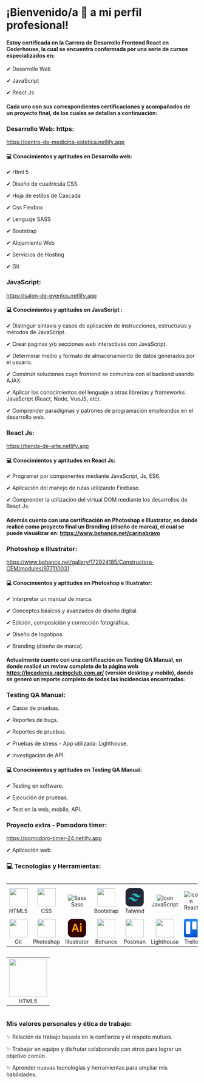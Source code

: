 # ¡Bienvenido/a 👋 a mi perfil profesional!   

#### Estoy certificada en la Carrera de Desarrollo Frontend React en Coderhouse, la cual se encuentra conformada por una serie de cursos especializados en:

✔ Desarrollo Web

✔ JavaScript 

✔ React Js

#### Cada uno con sus correspondientes certificaciones y acompañados de un proyecto final, de los cuales se detallan a continuación:


### Desarrollo Web: https:
https://centro-de-medicina-estetica.netlify.app

#### 💻 Conocimientos y aptitudes en Desarrollo web:

✔ Html 5

✔ Diseño de cuadricula CSS

✔ Hoja de estilos de Cascada

✔ Css Flexbox

✔ Lenguaje SASS

✔ Bootstrap

✔ Alojamiento Web

✔ Servicios de Hosting

✔ Git


### JavaScript: 
https://salon-de-eventos.netlify.app

#### 💻 Conocimientos y aptitudes en JavaScript :

✔ Distinguir sintaxis y casos de aplicación de instrucciones, estructuras y métodos de JavaScript.

✔ Crear paginas y/o secciones web interactivas con JavaScript.

✔ Determinar medio y formato de almacenamiento de datos generados por el usuario.

✔ Construir soluciones cuyo frontend se comunica con el backend usando AJAX.

✔ Aplicar los conocimientos del lenguaje a otras librerías y frameworks JavaScript (React, Node, VueJS, etc).

✔ Comprender paradigmas y patrones de programación empleandos en el desarrollo web.


### React Js:
https://tienda-de-arte.netlify.app

#### 💻 Conocimientos y aptitudes en React Js:

✔ Programar por componentes mediante JavaScript, Js, ES6.

✔ Aplicación del manejo de rutas utilizando Firebase.

✔ Comprender la utilización del virtual DOM mediante los desarrollos de React Js.


#### Además cuento con una certificación en Photoshop e Illustrator, en donde realicé como proyecto final un Branding (diseño de marca), el cual se puede visualizar en: https://www.behance.net/carinabravo 

### Photoshop e Illustrator: 
https://www.behance.net/gallery/172924185/Constructora-CEM/modules/977110031

#### 💻 Conocimientos y aptitudes en Photoshop e Illustrator:

✔ Interpretar un manual de marca.

✔ Conceptos básicos y avanzados de diseño digital.

✔ Edición, composición y corrección fotográfica.

✔ Diseño de logotipos.

✔ Branding (diseño de marca).


#### Actualmente cuento con una certificación en Testing QA Manual, en donde realicé un review completo de la página web https://locademia.racingclub.com.ar/ (versión desktop y mobile), donde se generó un reporte completo de todas las incidencias encontradas:

### Testing QA Manual:

✔ Casos de pruebas.

✔ Reportes de bugs.

✔ Reportes de pruebas.

✔ Pruebas de stress - App utilizada: Lighthouse.

✔ Investigación de API.


#### 💻 Conocimientos y aptitudes en Testing QA Manual:

✔ Testing en software.

✔ Ejecución de pruebas.

✔ Test en la web, mobile, API.


### Proyecto extra - Pomodoro timer: 
https://pomodoro-timer-24.netlify.app

✔ Aplicación web.


### 💻 Tecnologías y Herramientas:

<div style="display: flex; align-items: flex-start; align: center">
<table align="center">
  <tr>
   <td align="center"  width="96">
        <img src="https://skillicons.dev/icons?i=html" width="48" height="48"/>
      <br>HTML5
    </td>
    <td align="center" width="96">
        <img src="https://skillicons.dev/icons?i=css" width="48" height="48" />
      <br>CSS
    </td>
    </td>
    <td align="center" width="96">
        <img src="https://skillicons.dev/icons?i=sass" width="48" height="48" alt="Sass" />
      <br>Sass
    </td>
    <td align="center"  width="96">
        <img src="https://skillicons.dev/icons?i=bootstrap" width="48" height="48" />
      <br>Bootstrap
    </td>
  <td align="center"  width="96">
        <img src="https://raw.githubusercontent.com/tandpfun/skill-icons/main/icons/TailwindCSS-Dark.svg" width="48" height="48" />
      <br>Talwind
    </td>
    <td align="center" width="96">
        <img src="https://techstack-generator.vercel.app/js-icon.svg" alt="icon" width="65" height="65" />
      <br>JavaScript
    </td>
    <td align="center" width="96">
        <img src="https://techstack-generator.vercel.app/react-icon.svg" alt="icon" width="65" height="65" />
      <br>React
    </td>
   <td align="center" width="96">
        <img src="https://skillicons.dev/icons?i=vite" width="65" height="65" />
      <br>Vite
    </td>
  <td align="center" width="96">
        <img src="https://skillicons.dev/icons?i=firebase" width="48" height="48" />
      <br>Firebase
             </td>
    <td align="center" width="96">
        <img src="https://skillicons.dev/icons?i=vscode" width="48" height="48"" />
      <br>VsCode
             </td>
   </tr>
  <tr>
    <td align="center" width="96"> 
        <img src="https://user-images.githubusercontent.com/25181517/192108372-f71d70ac-7ae6-4c0d-8395-51d8870c2ef0.png" width="48" height="48" />
      <br>Git
      <td align="center" width="96">
        <img src="https://skillicons.dev/icons?i=photoshop" width="48" height="48" />
      <br>Photoshop
             </td>
  <td align="center" width="96">
        <img src="https://raw.githubusercontent.com/tandpfun/skill-icons/main/icons/Illustrator.svg" width="48" height="48" />
      <br>Illustrator
             </td>
                </td>
  <td align="center" width="96">
        <img src="https://github.com/carinabravo/carinabravo/assets/54654136/9c32d02f-ef06-4083-9faf-49a0debbd2eb" width="48" height="48" />
      <br>Behance
             </td>
      <td align="center" width="96">
        <img src="https://skillicons.dev/icons?i=postman" width="48" height="48" />
      <br>Postman
             </td>
 <td align="center" width="96">
        <img src="https://github.com/carinabravo/carinabravo/assets/54654136/314233d0-fbd1-4558-a0dd-7a3a17e52910" width="48" height="48" />
      <br>Lighthouse
             </td>
      <td align="center" width="96">
        <img src="https://raw.githubusercontent.com/devicons/devicon/master/icons/trello/trello-original.svg" width="48" height="48" />
      <br>Trello
             </td>
 <td align="center" width="96">
        <img src="https://raw.githubusercontent.com/devicons/devicon/master/icons/jira/jira-original.svg" width="48" height="48" />
      <br>Jira
             </td>
            </td>
 <td align="center" width="96">
        <img src="https://raw.githubusercontent.com/devicons/devicon/master/icons/selenium/selenium-original.svg" width="48" height="48" />
      <br>Selenium
             </td>
<td align="center" width="96">
        <img src="https://github.com/carinabravo/carinabravo/assets/54654136/1306296a-1fa9-4aca-8a57-7d8319949039)" width="48" height="48" />
      <br>SQL
             </td>
  </tr>
</table>
<br><br>
</div>

<div style="display: flex; align-items: flex-start; align: center">
<table align="center">
  <tr>
   <td align="center"  width="96">
        <img src="https://github.com/carinabravo/carinabravo/assets/54654136/411b99c9-f8fd-445f-a0bd-1ad8d4f7a0c4" width="100" height="100"/>
      <br>HTML5
    </td>
 </tr>
</table>
<br><br>
</div>


### Mis valores personales y ética de trabajo:

✨ Relación de trabajo basada en la confianza y el respeto mutuos.

✨ Trabajar en equipo y disfrutar colaborando con otros para lograr un objetivo común.

✨ Aprender nuevas tecnologías y herramientas para ampliar mis habilidades.













